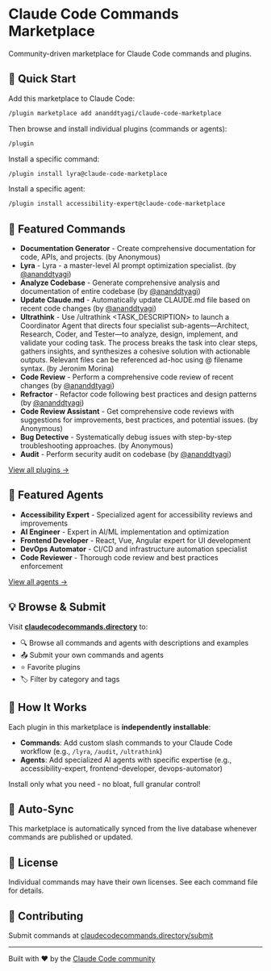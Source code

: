 # Claude Code Commands Marketplace

Community-driven marketplace for Claude Code commands and plugins.

## 🚀 Quick Start

Add this marketplace to Claude Code:

```bash
/plugin marketplace add ananddtyagi/claude-code-marketplace
```

Then browse and install individual plugins (commands or agents):

```bash
/plugin
```

Install a specific command:
```bash
/plugin install lyra@claude-code-marketplace
```

Install a specific agent:
```bash
/plugin install accessibility-expert@claude-code-marketplace
```

## 🌟 Featured Commands

- **Documentation Generator** - Create comprehensive documentation for code, APIs, and projects. (by Anonymous)
- **Lyra** - Lyra - a master-level AI prompt optimization specialist. (by [@ananddtyagi](https://github.com/ananddtyagi))
- **Analyze Codebase** - Generate comprehensive analysis and documentation of entire codebase (by [@ananddtyagi](https://github.com/ananddtyagi))
- **Update Claude.md** - Automatically update CLAUDE.md file based on recent code changes (by [@ananddtyagi](https://github.com/ananddtyagi))
- **Ultrathink** - Use /ultrathink <TASK_DESCRIPTION> to launch a Coordinator Agent that directs four specialist sub-agents—Architect, Research, Coder, and Tester—to analyze, design, implement, and validate your coding task. The process breaks the task into clear steps, gathers insights, and synthesizes a cohesive solution with actionable outputs. Relevant files can be referenced ad-hoc using @ filename syntax. (by Jeronim Morina)
- **Code Review** - Perform a comprehensive code review of recent changes (by [@ananddtyagi](https://github.com/ananddtyagi))
- **Refractor** - Refactor code following best practices and design patterns (by [@ananddtyagi](https://github.com/ananddtyagi))
- **Code Review Assistant** - Get comprehensive code reviews with suggestions for improvements, best practices, and potential issues. (by Anonymous)
- **Bug Detective** - Systematically debug issues with step-by-step troubleshooting approaches. (by Anonymous)
- **Audit** - Perform security audit on codebase (by [@ananddtyagi](https://github.com/ananddtyagi))

[View all plugins →](https://claudecodecommands.directory)

## 🤖 Featured Agents

- **Accessibility Expert** - Specialized agent for accessibility reviews and improvements
- **AI Engineer** - Expert in AI/ML implementation and optimization
- **Frontend Developer** - React, Vue, Angular expert for UI development
- **DevOps Automator** - CI/CD and infrastructure automation specialist
- **Code Reviewer** - Thorough code review and best practices enforcement

[View all agents →](https://claudecodecommands.directory)

## 💡 Browse & Submit

Visit **[claudecodecommands.directory](https://claudecodecommands.directory)** to:

- 🔍 Browse all commands and agents with descriptions and examples
- 📤 Submit your own commands and agents
- ⭐ Favorite plugins
- 🏷️ Filter by category and tags

## 🎯 How It Works

Each plugin in this marketplace is **independently installable**:

- **Commands**: Add custom slash commands to your Claude Code workflow (e.g., `/lyra`, `/audit`, `/ultrathink`)
- **Agents**: Add specialized AI agents with specific expertise (e.g., accessibility-expert, frontend-developer, devops-automator)

Install only what you need - no bloat, full granular control!

## 🔄 Auto-Sync

This marketplace is automatically synced from the live database whenever commands are published or updated.

## 📝 License

Individual commands may have their own licenses. See each command file for details.

## 🤝 Contributing

Submit commands at [claudecodecommands.directory/submit](https://claudecodecommands.directory/submit)

---

Built with ❤️ by the [Claude Code community](https://claudecodecommands.directory)

